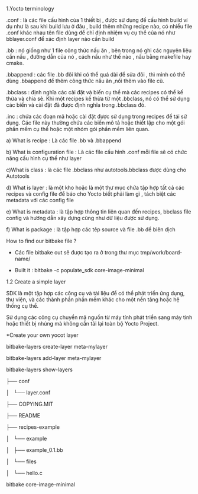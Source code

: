 1.Yocto terminology 

.conf : là các file cấu hình của 1 thiết bị , được sử dụng để cấu hình build ví dụ như là sau khi build lưu ở đâu , build thêm những recipe nào, có nhiều file .conf khác nhau tên file dùng để chỉ định nhiệm vụ cụ thể của nó như bblayer.conf để xác định layer nào cần build


.bb : nó giống như 1 file công thức nấu ăn , bên trong nó ghi các nguyên liệu cần nấu , đường dẫn của nó , cách nấu như thế nào , nấu bằng makefile hay cmake.


.bbappend : các file .bb đôi khi có thể quá dài để sửa đôi , thì mình có thể dùng .bbappend để thêm công thức nấu ăn ,nối thêm vào file cũ.

.bbclass : định nghĩa các cài đặt và biến cụ thể mà các recipes có thể kế thừa và chia sẻ. Khi một recipes kế thừa từ một .bbclass, nó có thể sử dụng các biến và cài đặt đã được định nghĩa trong .bbclass đó.


.inc :  chứa các đoạn mã hoặc cài đặt được sử dụng trong recipes để tái sử dụng. Các file này thường chứa các biến mô tả hoặc thiết lập cho một gói phần mềm cụ thể hoặc một nhóm gói phần mềm liên quan.



a) What is recipe : Là các file .bb và .bbappend 

b) What is configuration file : Là các file cấu hình .conf mỗi file sẽ có chức năng cấu hình cụ thể như layer

c)What is class : là các file .bbclass như autotools.bbclass được dùng cho Autotools

d) What is layer : là một kho hoặc là một thư mục chứa tập hợp tất cả các recipes và config file để báo cho Yocto biết phải làm gì , tách biệt các metadata với các config file

e) What is metadata : là tập hợp thông tin liên quan đến recipes, bbclass  file config và hướng dẫn xây dựng cũng như dữ liệu được sử dụng.

f) What is package : là tập hợp các têp source và file .bb để biên dịch 


How to find our bitbake file ?

+ Các file bitbake out sẽ được tạo ra ở trong thư mục tmp/work/board-name/

+ Built it : bitbake -c populate_sdk core-image-minimal
  
1.2 Create a simple layer 

SDK là một tập hợp các công cụ và tài liệu để có thể phát triển ứng dụng, thư viện, và các thành phần phần mềm khác cho một nền tảng hoặc hệ thống cụ thể.

Sử dụng các công cụ chuyển mã nguồn từ máy tính phát triển sang máy tính hoặc thiết bị nhúng mà không cần tải lại toàn bộ Yocto Project.


*Create your own yocot layer 

bitbake-layers create-layer meta-mylayer 

bitbake-layers add-layer meta-mylayer 

bitbake-layers show-layers 

├── conf

│   └── layer.conf

├── COPYING.MIT

├── README

├── recipes-example

│   └── example

│       ├── example_0.1.bb

│       └── files

│           └── hello.c


bitbake core-image-minimal

